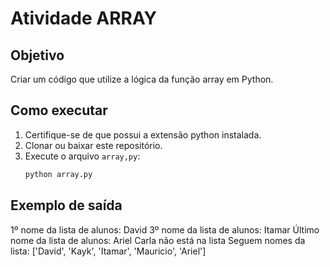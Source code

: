 # Atividade ARRAY 

## Objetivo
Criar um código que utilize a lógica da função array em Python. 

## Como executar
1. Certifique-se de que possui a extensão python instalada. 
2. Clonar ou baixar este repositório. 
3. Execute o arquivo `array,py`:
    ```bash
    python array.py
    ```

## Exemplo de saída
1º nome da lista de alunos: David
3º nome da lista de alunos: Itamar
Último nome da lista de alunos: Ariel
Carla não está na lista
Seguem nomes da lista: ['David', 'Kayk', 'Itamar', 'Mauricio', 'Ariel'] 